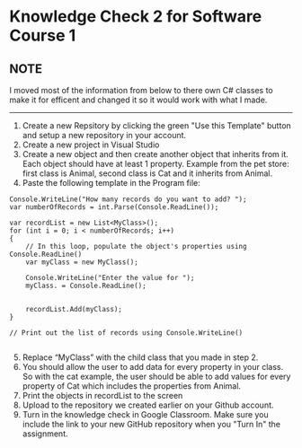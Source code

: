 # Knowledge Check 2 for Software Course 1

## NOTE
I moved most of the information from below to there own C# classes to make it for efficent and changed it so it would work with what I made.

_________________


1. Create a new Repsitory by clicking the green "Use this Template" button and setup a new repository in your account.
2. Create a new project in Visual Studio
3. Create a new object and then create another object that inherits from it.  Each object should have at least 1 property.  Example from the pet store: first class is Animal, second class is Cat and it inherits from Animal.
4. Paste the following template in the Program file:

```
Console.WriteLine("How many records do you want to add? ");
var numberOfRecords = int.Parse(Console.ReadLine());

var recordList = new List<MyClass>();
for (int i = 0; i < numberOfRecords; i++)
{
	// In this loop, populate the object's properties using Console.ReadLine()
	var myClass = new MyClass();

	Console.WriteLine("Enter the value for ");
	myClass. = Console.ReadLine();
    

	recordList.Add(myClass);
}

// Print out the list of records using Console.WriteLine()


```
 
5. Replace “MyClass” with the child class that you made in step 2.  
6. You should allow the user to add data for every property in your class.  So with the cat example, the user should be able to add values for every property of Cat which includes the properties from Animal.
7. Print the objects in recordList to the screen
8. Upload to the repository we created earlier on your Github account.
9. Turn in the knowledge check in Google Classroom. Make sure you include the link to your new GitHub repository when you "Turn In" the assignment.
